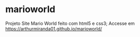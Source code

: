 # marioworld
Projeto Site Mario World feito com html5 e css3;
Accesse em https://arthurmiranda01.github.io/marioworld/
